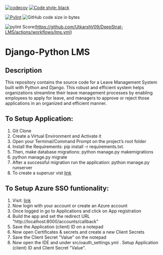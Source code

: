 [![codecov](https://codecov.io/gh/UtkarshV09/DeepStrat-LMS/branch/main/graph/badge.svg?token=WMJ5R8AHJT)](https://codecov.io/gh/UtkarshV09/DeepStrat-LMS)   [![Code style: black](https://img.shields.io/badge/code%20style-black-000000.svg)](https://github.com/psf/black) 

[![Pylint](https://github.com/UtkarshV09/DeepStrat-LMS/actions/workflows/lms.yml/badge.svg)](https://github.com/UtkarshV09/DeepStrat-LMS/actions/workflows/lms.yml)  ![GitHub code size in bytes](https://img.shields.io/github/languages/code-size/UtkarshV09/DeepStrat-LMS)

![pylint Score](https://mperlet.github.io/pybadge/badges/4.28.svg)(https://github.com/UtkarshV09/DeepStrat-LMS/actions/workflows/lms.yml)



# Django-Python LMS


## Description

This repository contains the source code for a Leave Management System built with Python and Django. This robust and efficient system helps organizations streamline their leave management processes by enabling employees to apply for leave, and managers to approve or reject those applications in an organized and efficient manner.


## To Setup Application:

1. Git Clone
2. Create a Virtual Environment and Activate it
3. Open your Terminal/Command Prompt on the project’s root folder
4. Install the Requirements: pip install -r requirements.txt.
5. Then, make database migrations: python manage.py makemigrations
6. python manage.py migrate
7. After a successful migration run the application: python manage.py runserver
8. To create a superusr vist [link](https://docs.djangoproject.com/en/1.8/intro/tutorial02/)


## To Setup Azure SSO funtionality:

1. Visit: [link](https://aad.portal.azure.com/)
2. Now login with your account or create an Azure account
3. Once logged in go to Applications and click on App registration
4. Build the app and set the redirect URL "http://localhost:8000/accounts/callback"
5. Save the Application (client) ID on a notepad
6. Now open Certificates & secrets and create a new Client Secrets
7. Save the Client Secret "Value" on the notepad
8. Now open the IDE and under src/oauth_settings.yml . Setup Application (client) ID and Client Secret "Value".
